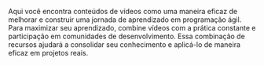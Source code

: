 Aqui você encontra conteúdos de vídeos como uma maneira eficaz de melhorar e construir uma jornada de aprendizado em programação ágil. Para maximizar seu aprendizado, combine vídeos com a prática constante e participação em comunidades de desenvolvimento. Essa combinação de recursos ajudará a consolidar seu conhecimento e aplicá-lo de maneira eficaz em projetos reais.